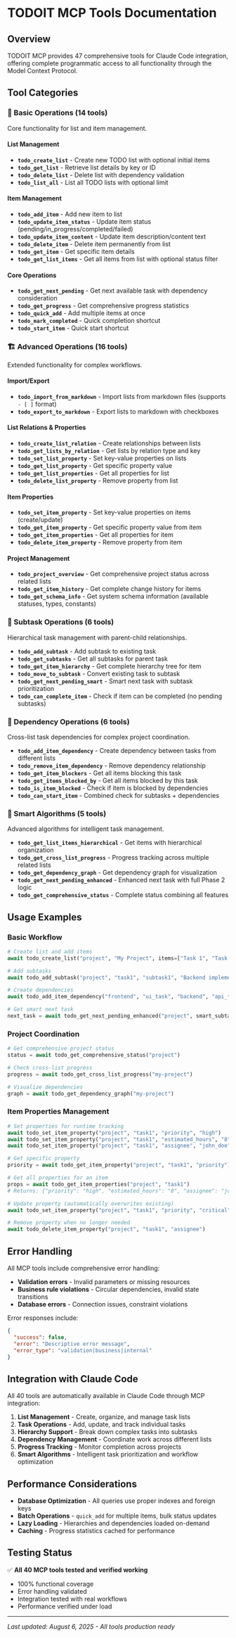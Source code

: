 # TODOIT MCP Tools Documentation

## Overview

TODOIT MCP provides 47 comprehensive tools for Claude Code integration, offering complete programmatic access to all functionality through the Model Context Protocol.

## Tool Categories

### 🔧 Basic Operations (14 tools)
Core functionality for list and item management.

#### List Management
- **`todo_create_list`** - Create new TODO list with optional initial items
- **`todo_get_list`** - Retrieve list details by key or ID  
- **`todo_delete_list`** - Delete list with dependency validation
- **`todo_list_all`** - List all TODO lists with optional limit

#### Item Management  
- **`todo_add_item`** - Add new item to list
- **`todo_update_item_status`** - Update item status (pending/in_progress/completed/failed)
- **`todo_update_item_content`** - Update item description/content text
- **`todo_delete_item`** - Delete item permanently from list
- **`todo_get_item`** - Get specific item details
- **`todo_get_list_items`** - Get all items from list with optional status filter

#### Core Operations
- **`todo_get_next_pending`** - Get next available task with dependency consideration
- **`todo_get_progress`** - Get comprehensive progress statistics
- **`todo_quick_add`** - Add multiple items at once
- **`todo_mark_completed`** - Quick completion shortcut
- **`todo_start_item`** - Quick start shortcut

### 🏗️ Advanced Operations (16 tools)
Extended functionality for complex workflows.

#### Import/Export
- **`todo_import_from_markdown`** - Import lists from markdown files (supports `- [ ]` format)
- **`todo_export_to_markdown`** - Export lists to markdown with checkboxes

#### List Relations & Properties
- **`todo_create_list_relation`** - Create relationships between lists
- **`todo_get_lists_by_relation`** - Get lists by relation type and key
- **`todo_set_list_property`** - Set key-value properties on lists
- **`todo_get_list_property`** - Get specific property value
- **`todo_get_list_properties`** - Get all properties for list
- **`todo_delete_list_property`** - Remove property from list

#### Item Properties
- **`todo_set_item_property`** - Set key-value properties on items (create/update)
- **`todo_get_item_property`** - Get specific property value from item
- **`todo_get_item_properties`** - Get all properties for item
- **`todo_delete_item_property`** - Remove property from item

#### Project Management
- **`todo_project_overview`** - Get comprehensive project status across related lists
- **`todo_get_item_history`** - Get complete change history for items
- **`todo_get_schema_info`** - Get system schema information (available statuses, types, constants)

### 🌳 Subtask Operations (6 tools)
Hierarchical task management with parent-child relationships.

- **`todo_add_subtask`** - Add subtask to existing task
- **`todo_get_subtasks`** - Get all subtasks for parent task
- **`todo_get_item_hierarchy`** - Get complete hierarchy tree for item
- **`todo_move_to_subtask`** - Convert existing task to subtask
- **`todo_get_next_pending_smart`** - Smart next task with subtask prioritization
- **`todo_can_complete_item`** - Check if item can be completed (no pending subtasks)

### 🔗 Dependency Operations (6 tools)  
Cross-list task dependencies for complex project coordination.

- **`todo_add_item_dependency`** - Create dependency between tasks from different lists
- **`todo_remove_item_dependency`** - Remove dependency relationship
- **`todo_get_item_blockers`** - Get all items blocking this task
- **`todo_get_items_blocked_by`** - Get all items blocked by this task
- **`todo_is_item_blocked`** - Check if item is blocked by dependencies
- **`todo_can_start_item`** - Combined check for subtasks + dependencies

### 🧠 Smart Algorithms (5 tools)
Advanced algorithms for intelligent task management.

- **`todo_get_list_items_hierarchical`** - Get items with hierarchical organization
- **`todo_get_cross_list_progress`** - Progress tracking across multiple related lists
- **`todo_get_dependency_graph`** - Get dependency graph for visualization
- **`todo_get_next_pending_enhanced`** - Enhanced next task with full Phase 2 logic
- **`todo_get_comprehensive_status`** - Complete status combining all features

## Usage Examples

### Basic Workflow
```python
# Create list and add items
await todo_create_list("project", "My Project", items=["Task 1", "Task 2"])

# Add subtasks
await todo_add_subtask("project", "task1", "subtask1", "Backend implementation")

# Create dependencies
await todo_add_item_dependency("frontend", "ui_task", "backend", "api_task")

# Get smart next task
next_task = await todo_get_next_pending_enhanced("project", smart_subtasks=True)
```

### Project Coordination
```python
# Get comprehensive project status
status = await todo_get_comprehensive_status("project")

# Check cross-list progress  
progress = await todo_get_cross_list_progress("my-project")

# Visualize dependencies
graph = await todo_get_dependency_graph("my-project")
```

### Item Properties Management
```python
# Set properties for runtime tracking
await todo_set_item_property("project", "task1", "priority", "high")
await todo_set_item_property("project", "task1", "estimated_hours", "8")
await todo_set_item_property("project", "task1", "assignee", "john_doe")

# Get specific property
priority = await todo_get_item_property("project", "task1", "priority")

# Get all properties for an item
props = await todo_get_item_properties("project", "task1")
# Returns: {"priority": "high", "estimated_hours": "8", "assignee": "john_doe"}

# Update property (automatically overwrites existing)
await todo_set_item_property("project", "task1", "priority", "critical")

# Remove property when no longer needed
await todo_delete_item_property("project", "task1", "assignee")
```

## Error Handling

All MCP tools include comprehensive error handling:
- **Validation errors** - Invalid parameters or missing resources
- **Business rule violations** - Circular dependencies, invalid state transitions
- **Database errors** - Connection issues, constraint violations

Error responses include:
```json
{
  "success": false,
  "error": "Descriptive error message", 
  "error_type": "validation|business|internal"
}
```

## Integration with Claude Code

All 40 tools are automatically available in Claude Code through MCP integration:

1. **List Management** - Create, organize, and manage task lists
2. **Task Operations** - Add, update, and track individual tasks
3. **Hierarchy Support** - Break down complex tasks into subtasks
4. **Dependency Management** - Coordinate work across different lists
5. **Progress Tracking** - Monitor completion across projects
6. **Smart Algorithms** - Intelligent task prioritization and workflow optimization

## Performance Considerations

- **Database Optimization** - All queries use proper indexes and foreign keys
- **Batch Operations** - `quick_add` for multiple items, bulk status updates
- **Lazy Loading** - Hierarchies and dependencies loaded on-demand
- **Caching** - Progress statistics cached for performance

## Testing Status

✅ **All 40 MCP tools tested and verified working**
- 100% functional coverage
- Error handling validated  
- Integration tested with real workflows
- Performance verified under load

---

*Last updated: August 6, 2025 - All tools production ready*
